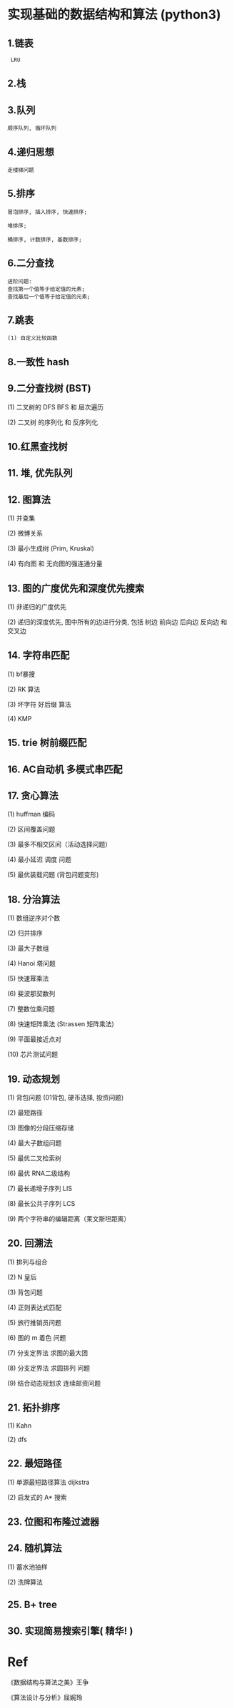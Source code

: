 
# 实现基础的数据结构和算法 (python3)

## 1.链表
     LRU

## 2.栈

## 3.队列
    顺序队列, 循环队列

## 4.递归思想
    走楼梯问题

## 5.排序
    冒泡排序, 插入排序, 快速排序;

    堆排序;

    桶排序, 计数排序, 基数排序;

## 6.二分查找
    进阶问题:
    查找第一个值等于给定值的元素;
    查找最后一个值等于给定值的元素;

## 7.跳表
    (1) 自定义比较函数

## 8.一致性 hash

## 9.二分查找树 (BST)

   (1) 二叉树的 DFS BFS 和 层次遍历

   (2) 二叉树 的序列化 和 反序列化


## 10.红黑查找树

## 11. 堆, 优先队列

## 12. 图算法

  (1) 并查集

  (2) 微博关系

  (3) 最小生成树 (Prim, Kruskal)

  (4) 有向图 和 无向图的强连通分量

## 13. 图的广度优先和深度优先搜索

  (1) 非递归的广度优先

  (2) 递归的深度优先, 图中所有的边进行分类, 包括 树边 前向边 后向边 反向边 和 交叉边

## 14. 字符串匹配

  (1) bf暴搜

  (2) RK 算法

  (3) 坏字符 好后缀 算法

  (4) KMP

## 15. trie 树前缀匹配

## 16. AC自动机 多模式串匹配

## 17. 贪心算法

   (1) huffman 编码

   (2) 区间覆盖问题

   (3) 最多不相交区间（活动选择问题）

   (4) 最小延迟 调度 问题

   (5) 最优装载问题 (背包问题变形)

## 18. 分治算法

   (1) 数组逆序对个数

   (2) 归并排序

   (3) 最大子数组

   (4) Hanoi 塔问题

   (5) 快速幂乘法

   (6) 斐波那契数列

   (7) 整数位乘问题

   (8) 快速矩阵乘法 (Strassen 矩阵乘法)

   (9) 平面最接近点对

   (10) 芯片测试问题

## 19. 动态规划

   (1) 背包问题 (01背包, 硬币选择, 投资问题)

   (2) 最短路径

   (3) 图像的分段压缩存储

   (4) 最大子数组问题

   (5) 最优二叉检索树

   (6) 最优 RNA二级结构

   (7) 最长递增子序列 LIS

   (8) 最长公共子序列 LCS

   (9) 两个字符串的编辑距离（莱文斯坦距离）

## 20. 回溯法

   (1) 排列与组合

   (2) N 皇后

   (3) 背包问题

   (4) 正则表达式匹配

   (5) 旅行推销员问题

   (6) 图的 m 着色 问题

   (7) 分支定界法 求图的最大团

   (8) 分支定界法 求圆排列 问题

   (9) 结合动态规划求 连续邮资问题


## 21. 拓扑排序

   (1) Kahn

   (2) dfs

## 22. 最短路径

   (1) 单源最短路径算法 dijkstra

   (2) 启发式的 A* 搜索

## 23. 位图和布隆过滤器

## 24. 随机算法

   (1) 蓄水池抽样

   (2) 洗牌算法

## 25. B+ tree

## 30. 实现简易搜索引擎( 精华! )


# Ref

《数据结构与算法之美》王争

《算法设计与分析》屈婉玲
